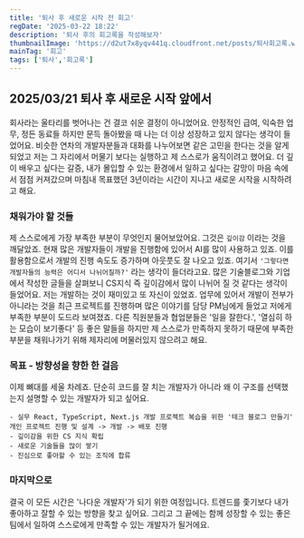 ```yaml
---
title: '퇴사 후 새로운 시작 전 회고'
regDate: '2025-03-22 18:22'
description: '퇴사 후의 회고록을 작성해보자'
thumbnailImage: 'https://d2ut7x8yqv441q.cloudfront.net/posts/퇴사회고록.webp'
mainTag: '회고'
tags: ['퇴사','회고록']
---
```


## 2025/03/21 퇴사 후 새로운 시작 앞에서
회사라는 울타리를 벗어나는 건 결코 쉬운 결정이 아니었어요. 안정적인 급여, 익숙한 업무, 정든 동료들 하지만 문득 돌아봤을 때 나는 더 이상 성장하고 있지 않다는 생각이 들었어요. 비슷한 연차의 개발자분들과 대화를 나누어보면 같은 고민을 한다는 것을 알게되었고 저는 그 자리에서 머물기 보다는 실행하고 제 스스로가 움직이려고 했어요.
더 깊이 배우고 싶다는 갈증, 내가 몰입할 수 있는 환경에서 일하고 싶다는 갈망이 마음 속에서 점점 커져갔으며 마침내 목표했던 3년이라는 시간이 지나고 새로운 시작을 시작하려고 해요.

### 채워가야 할 것들
제 스스로에게 가장 부족한 부분이 무엇인지 물어보았어요. 그것은 `깊이감` 이라는 것을 깨달았죠. 현재 많은 개발자들이 개발을 진행함에 있어서 AI를 많이 사용하고 있죠. 이를 활용함으로서 개발의 진행 속도도 증가하며 아웃풋도 잘 나오고 있죠. 여기서 `'그렇다면 개발자들의 능력은 어디서 나뉘어질까?'` 라는 생각이 들더라고요. 많은 기술블로그와 기업에서 작성한 글들을 살펴보니 CS지식 즉 깊이감에서 많이 나뉘어 질 것 같다는 생각이 들었어요. 저는 개발하는 것이 재미있고 또 자신이 있었죠. 업무에 있어서 개발이 전부가 아니라는 것을 최근 프로젝트를 진행하며 많은 이야기를 담당 PM님에게 들었고 저에게 부족한 부분이 도드라 보여졌죠. 다른 직원분들과 협업분들은 '일을 잘한다.', '열심히 하는 모습이 보기좋다' 등 좋은 말들을 하지만 제 스스로가 만족하지 못하기 때문에 부족한 부분을 채워나가기 위해 제자리에 머물러있지 않으려고 해요.

### 목표 - 방향성을 향한 한 걸음
이제 뼈대를 세울 차례죠. 단순히 코드를 잘 치는 개발자가 아니라 왜 이 구조를 선택했는지 설명할 수 있는 개발자가 되고 싶어요.
```list
- 실무 React, TypeScript, Next.js 개발 프로젝트 복습을 위한 '테크 블로그 만들기' 개인 프로젝트 진행 및 설계 -> 개발 -> 배포 진행
- 깊이감을 위한 CS 지식 확립
- 새로운 기술들을 많이 쌓기
- 진심으로 좋아할 수 있는 조직에 합류
```

### 마지막으로
결국 이 모든 시간은 '나다운 개발자'가 되기 위한 여정입니다. 트렌드를 좇기보다 내가 좋아하고 잘할 수 있는 방향을 찾고 싶어요. 그리고 그 끝에는 함께 성장할 수 있는 좋은 팀에서 일하여 스스로에게 만족할 수 있는 개발자가 될거에요.
